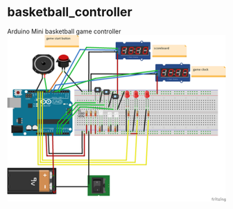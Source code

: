 # basketball_controller
Arduino Mini basketball game controller
![Alt text](https://github.com/gsherper/basketball_controller/blob/master/basketball_bb.png?raw=true "Optional Title")

